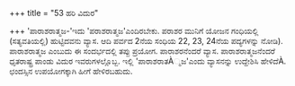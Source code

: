 +++
title = "53 ಹರಿ ವಿದುರ"

+++
'ಪಾರಾಶರಾತ್ಮಜ-'ಇದು 'ಪರಾಶರಾತ್ಮಜ'ಎಂದಿರಬೇಕು. ಪರಾಶರ ಮುನಿಗೆ ಯೋಜನ ಗಂಧಿಯಲ್ಲಿ (ಸತ್ಯವತಿಯಲ್ಲಿ) ಹುಟ್ಟಿದವನು ವ್ಯಾಸ. ಆದಿ ಪರ್ವದ 2ನೆಯ ಸಂಧಿಯ 22, 23, 24ನೆಯ ಪದ್ಯಗಳನ್ನು ನೋಡಿ). ಪಾರಾಶರಾತ್ಮಜ ಎಂಬುದು ಈ ಸಂದರ್ಭದಲ್ಲಿ ತಪ್ಪು ಪ್ರಯೋಗ. ಪಾರಾಶರನೆಂದರೆ ವ್ಯಾಸ. ಪಾರಾಶರಾತ್ಮಜನೆಂದರೆ ಧೃತರಾಷ್ಟ್ರ ಪಾಂಡು ವಿದುರ ಇವರುಗಳಲ್ಲೊಬ್ಬ. ಇಲ್ಲಿ 'ಪಾರಾಶರಾತÀ್ಮಜ'ಎಂದು ವ್ಯಾಸನನ್ನು ಉದ್ದೇಶಿಸಿ ಹೇಳಿದೆÀ. ಛಂದಸ್ಸಿನ ಉಪಯೋಗಕ್ಕಾಗಿ ಹೀಗೆ ಹೇಳಿರಬಹುದು.